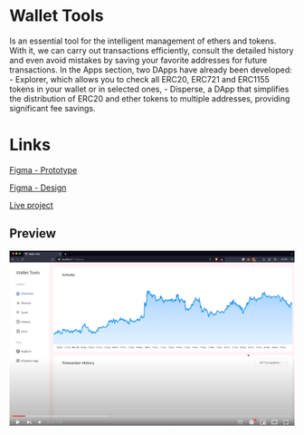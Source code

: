 # Wallet Tools

Is an essential tool for the intelligent management of ethers and tokens. With it, we can carry out transactions efficiently, consult the detailed history and even avoid mistakes by saving your favorite addresses for future transactions. In the Apps section, two DApps have already been developed: - Explorer, which allows you to check all ERC20, ERC721 and ERC1155 tokens in your wallet or in selected ones, - Disperse, a DApp that simplifies the distribution of ERC20 and ether tokens to multiple addresses, providing significant fee savings.

# Links

[Figma - Prototype](https://www.figma.com/proto/29ZxOVzGeMGBS13C5RTiYd/Wallet-Tools?page-id=0%3A1&type=design&node-id=205-194&viewport=1540%2C1214%2C0.47&t=rt3UQ6GvFqFVks9j-1&scaling=scale-down&starting-point-node-id=205%3A194)

[Figma - Design](https://www.figma.com/file/29ZxOVzGeMGBS13C5RTiYd/Wallet-Tools?type=design&node-id=0-1&mode=design)

[Live project](https://wallet-tools.vercel.app)

## Preview

[![IMAGE ALT TEXT HERE](./assets/project.png)](https://youtu.be/fwqNHlD1dEM)
